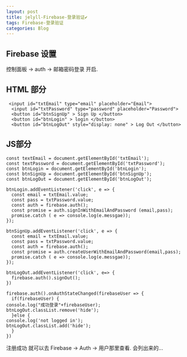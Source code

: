 ```yaml
---
layout: post
title: jelyll-Firebase-登录验证✔︎
tags: Firebase-登录验证
categories: Blog
---
```





## Firebase 设置

控制面板 → auth → 邮箱密码登录 开启.



## HTML 部分
	 <input id="txtEmail" type="email" placeholder="Email">
	  <input id="txtPassword" type="password" placeholder="Password">
	  <button id="btnSignUp" > Sign Up </button>
	  <button id="btnLogin" > login </button>
	  <button id="btnLogOut" style="display: none" > Log Out </button>






## JS部分

	const textEmail = document.getElementById('txtEmail');
	const textPassword = document.getElementById('txtPassword');
	const btnLogin = document.getElementById('btnLogin');
	const btnSignUp = document.getElementById('btnSignUp');
	const btnLogOut = document.getElementById('btnLogOut');
	
	btnLogin.addEventListener('click', e => {
	  const email = txtEmail.value;
	  const pass = txtPassword.value;
	  const auth = firebase.auth();
	  const promise = auth.signInWithEmailAndPassword (email,pass);
	  promise.catch ( e => console.log(e.messgae));
	});
	
	btnSignUp.addEventListener('click', e => {
	  const email = txtEmail.value;
	  const pass = txtPassword.value;
	  const auth = firebase.auth();
	  const promise = auth.createUserWithEmailAndPassword(email,pass);
	  promise.catch ( e => console.log(e.messgae));
	});
	
	btnLogOut.addEventListener('click', e=> {
	  firebase.auth().signOut();
	})
	
	firebase.auth().onAuthStateChanged(firebaseUser => {
	  if(firebaseUser) { 
	console.log("成功登录"+firebaseUser);
	btnLogOut.classList.remove('hide');
	  }else { 
	console.log('not logged in');
	btnLogOut.classList.add('hide');
	  }
	})





注册成功 就可以去 Firebase → Auth → 用户那里查看. 会列出来的...


